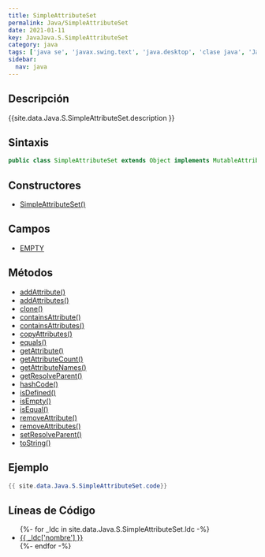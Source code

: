 ```yaml
---
title: SimpleAttributeSet
permalink: Java/SimpleAttributeSet
date: 2021-01-11
key: JavaJava.S.SimpleAttributeSet
category: java
tags: ['java se', 'javax.swing.text', 'java.desktop', 'clase java', 'Java 1.0']
sidebar: 
  nav: java
---
```


## Descripción
{{site.data.Java.S.SimpleAttributeSet.description }}

## Sintaxis
~~~java
public class SimpleAttributeSet extends Object implements MutableAttributeSet, Serializable, Cloneable
~~~

## Constructores
* [SimpleAttributeSet()](/Java/SimpleAttributeSet/SimpleAttributeSet/)

## Campos
* [EMPTY](/Java/SimpleAttributeSet/EMPTY)

## Métodos
* [addAttribute()](/Java/SimpleAttributeSet/addAttribute)
* [addAttributes()](/Java/SimpleAttributeSet/addAttributes)
* [clone()](/Java/SimpleAttributeSet/clone)
* [containsAttribute()](/Java/SimpleAttributeSet/containsAttribute)
* [containsAttributes()](/Java/SimpleAttributeSet/containsAttributes)
* [copyAttributes()](/Java/SimpleAttributeSet/copyAttributes)
* [equals()](/Java/SimpleAttributeSet/equals)
* [getAttribute()](/Java/SimpleAttributeSet/getAttribute)
* [getAttributeCount()](/Java/SimpleAttributeSet/getAttributeCount)
* [getAttributeNames()](/Java/SimpleAttributeSet/getAttributeNames)
* [getResolveParent()](/Java/SimpleAttributeSet/getResolveParent)
* [hashCode()](/Java/SimpleAttributeSet/hashCode)
* [isDefined()](/Java/SimpleAttributeSet/isDefined)
* [isEmpty()](/Java/SimpleAttributeSet/isEmpty)
* [isEqual()](/Java/SimpleAttributeSet/isEqual)
* [removeAttribute()](/Java/SimpleAttributeSet/removeAttribute)
* [removeAttributes()](/Java/SimpleAttributeSet/removeAttributes)
* [setResolveParent()](/Java/SimpleAttributeSet/setResolveParent)
* [toString()](/Java/SimpleAttributeSet/toString)

## Ejemplo
~~~java
{{ site.data.Java.S.SimpleAttributeSet.code}}
~~~

## Líneas de Código
<ul>
{%- for _ldc in site.data.Java.S.SimpleAttributeSet.ldc -%}
   <li>
       <a href="{{_ldc['url'] }}">{{ _ldc['nombre'] }}</a>
   </li>
{%- endfor -%}
</ul>
